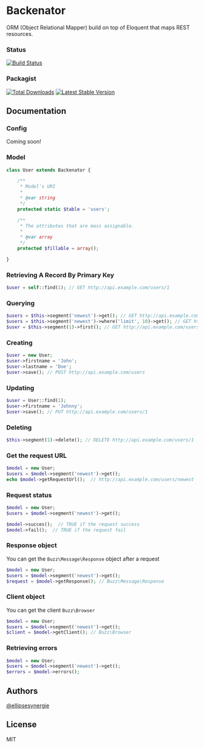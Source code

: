 # Backenator

ORM (Object Relational Mapper) build on top of Eloquent that maps REST resources.

### Status

[![Build Status](https://travis-ci.org/ellipsesynergie/backenator.png?branch=master)](https://travis-ci.org/ellipsesynergie/backenator)


### Packagist
[![Total Downloads](https://poser.pugx.org/ellipsesynergie/backenator/downloads.png)](https://packagist.org/packages/ellipsesynergie/backenator)
[![Latest Stable Version](https://poser.pugx.org/ellipsesynergie/backenator/v/stable.png)](https://packagist.org/packages/ellipsesynergie/backenator)

## Documentation

### Config

Coming soon!

### Model

```php
class User extends Backenator {

    /**
     * Model's URI
     *
     * @var string
     */
    protected static $table = 'users';

    /**
     * The attributes that are mass assignable.
     *
     * @var array
     */
    protected $fillable = array();

}
```

### Retrieving A Record By Primary Key

```php
$user = self::find(1); // GET http://api.example.com/users/1
```

### Querying

```php
$users = $this->segment('newest')->get(); // GET http://api.example.com/users/newest
$users = $this->segment('newest')->where('limit', 10)->get(); // GET http://api.example.com/users/newest?limit=10
$user = $this->segment(1)->first(); // GET http://api.example.com/users/1
```

### Creating

```php
$user = new User;
$user->firstname = 'John';
$user->lastname = 'Doe';
$user->save(); // POST http://api.example.com/users
```

### Updating

```php
$user = User::find(1);
$user->firstname = 'Johnny';
$user->save(); // PUT http://api.example.com/users/1
```

### Deleting

```php
$this->segment(1)->delete(); // DELETE http://api.example.com/users/1
```

### Get the request URL
```php
$model = new User;
$users = $model->segment('newest')->get();
echo $model->getRequestUrl();  // http://api.example.com/users/newest
```

### Request status

```php
$model = new User;
$users = $model->segment('newest')->get();

$model->succes();  // TRUE if the request success
$model->fail();  // TRUE if the request fail
```

### Response object
You can get the `Buzz\Message\Response` object after a request

```php
$model = new User;
$users = $model->segment('newest')->get();
$request = $model->getResponse(); // Buzz\Message\Response
```

### Client object
You can get the client `Buzz\Browser`

```php
$model = new User;
$users = $model->segment('newest')->get();
$client = $model->getClient(); // Buzz\Browser
```

### Retrieving errors

```php
$model = new User;
$users = $model->segment('newest')->get();
$errors = $model->errors();
```

## Authors

[@ellipsesynergie](http://github.com/ellipsesynergie)

## License

MIT
